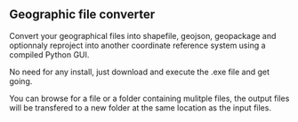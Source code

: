 ## Geographic file converter

Convert your geographical files into shapefile, geojson, geopackage and optionnaly reproject into another coordinate reference system using a compiled Python GUI.

No need for any install, just download and execute the .exe file and get going.

You can browse for a file or a folder containing mulitple files, the output files will be transfered to a new folder at the same location as the input files.
